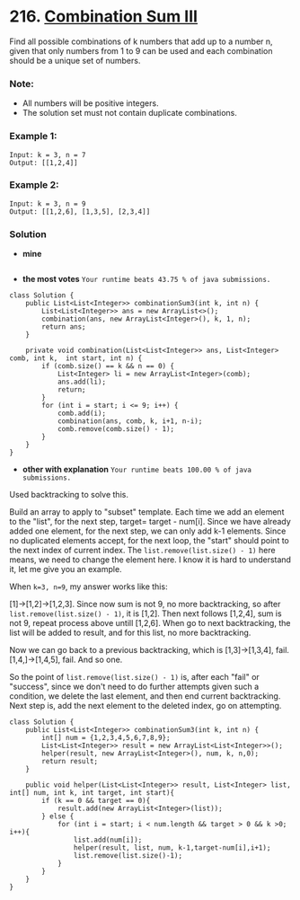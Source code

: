 # 216. [Combination Sum III](https://leetcode.com/problems/combination-sum-iii/description/)

Find all possible combinations of k numbers that add up to a number n, given that only numbers from 1 to 9 can be used and each combination should be a unique set of numbers.

### Note:
* All numbers will be positive integers.
* The solution set must not contain duplicate combinations.

### Example 1:
    Input: k = 3, n = 7
    Output: [[1,2,4]]

### Example 2:
    Input: k = 3, n = 9
    Output: [[1,2,6], [1,3,5], [2,3,4]]

### Solution

* **mine**
```
```

* **the most votes** `Your runtime beats 43.75 % of java submissions.`
```
class Solution {
    public List<List<Integer>> combinationSum3(int k, int n) {
        List<List<Integer>> ans = new ArrayList<>();
        combination(ans, new ArrayList<Integer>(), k, 1, n);
        return ans;
    }

    private void combination(List<List<Integer>> ans, List<Integer> comb, int k,  int start, int n) {
        if (comb.size() == k && n == 0) {
            List<Integer> li = new ArrayList<Integer>(comb);
            ans.add(li);
            return;
        }
        for (int i = start; i <= 9; i++) {
            comb.add(i);
            combination(ans, comb, k, i+1, n-i);
            comb.remove(comb.size() - 1);
        }
    }
}
```

* **other  with explanation** `Your runtime beats 100.00 % of java submissions.`

Used backtracking to solve this.

Build an array to apply to "subset" template. Each time we add an element to the "list", for the next step, target= target - num[i]. Since we have already added one element, for the next step, we can only add k-1 elements. Since no duplicated elements accept, for the next loop, the "start" should point to the next index of current index. The `list.remove(list.size() - 1)` here means, we need to change the element here. I know it is hard to understand it, let me give you an example.

When `k=3, n=9`, my answer works like this:

[1]->[1,2]->[1,2,3]. Since now sum is not 9, no more backtracking, so after `list.remove(list.size() - 1)`, it is [1,2]. Then next follows [1,2,4], sum is not 9, repeat process above untill [1,2,6]. When go to next backtracking, the list will be added to result, and for this list, no more backtracking.

Now we can go back to a previous backtracking, which is [1,3]->[1,3,4], fail. [1,4,]->[1,4,5], fail. And so one.

So the point of `list.remove(list.size() - 1)` is, after each "fail" or "success", since we don't need to do further attempts given such a condition, we delete the last element, and then end current backtracking. Next step is, add the next element to the deleted index, go on attempting.
```
class Solution {
    public List<List<Integer>> combinationSum3(int k, int n) {
        int[] num = {1,2,3,4,5,6,7,8,9};
        List<List<Integer>> result = new ArrayList<List<Integer>>();
        helper(result, new ArrayList<Integer>(), num, k, n,0);
        return result;
    }

    public void helper(List<List<Integer>> result, List<Integer> list, int[] num, int k, int target, int start){
        if (k == 0 && target == 0){
            result.add(new ArrayList<Integer>(list));
        } else {
            for (int i = start; i < num.length && target > 0 && k >0; i++){
                list.add(num[i]);
                helper(result, list, num, k-1,target-num[i],i+1);
                list.remove(list.size()-1);
            }
        }
    }
}
```
